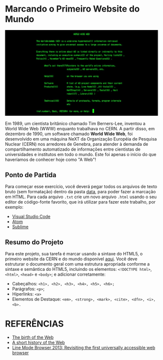 # Marcando o Primeiro Website do Mundo


![Screenshot do Navegador de Modo de Linha (1991)](img/Screenshot-World-Wide-Web-project-small.jpg)

Em 1989, um cientista britânico chamado Tim Berners-Lee, inventou a World Wide Web (WWW) enquanto trabalhava no CERN. A partir disso, em dezembro de 1990, um software chamado **World Wide Web**, foi desenvolvido em uma máquina NeXT da Organização Européia de Pesquisa Nuclear (CERN) nos arredores de Genebra, para atender à demanda de compartilhamento automatizado de informações entre cientistas de universidades e institutos em todo o mundo. Este foi apenas o início do que haveríamos de conhecer hoje como "A Web"!

## Ponto de Partida

Para começar esse exercício, você deverá pegar todos os arquivos de texto bruto (sem formatação) dentro da pasta [data](data/), para poder fazer a marcação em HTML. Para cada arquivo `.txt` crie um novo arquivo `.html` usando o seu editor de código-fonte favorito, que irá utilizar para fazer este trabalho, por exemplo:

* [Visual Studio Code](https://code.visualstudio.com/)
* [Atom](https://atom.io/)
* [Sublime](sublimetext.com)

## Resumo do Projeto

Para este projeto, sua tarefa é marcar usando a sintaxe do HTML5, o primeiro website da CERN e do mundo disponível [aqui](http://info.cern.ch/). Você deve estruturar o documento geral com uma estrutura apropriada conforme a sintaxe e semântica do HTML5, incluindo os elementos: `<!DOCTYPE html>`, `<html>`, `<head>` e `<body>`; e adicionar corretamente:

* Cabeçalhos: `<h1>, <h2>, <h3>, <h4>, <h5>, <h6>;`
* Parágrafos: `<p>`;
* Hiperlinks: `<a>`
* Elementos de Destaque: `<em>, <strong>, <mark>, <cite>, <dfn>, <i>, <b>.`









# REFERÊNCIAS


* [The birth of the Web](https://home.cern/science/computing/birth-web)
* [A short history of the Web](https://home.cern/science/computing/birth-web/short-history-web)
* [Line Mode Browser 2013: Revisiting the first universally accessible web browser](http://line-mode.cern.ch/)
